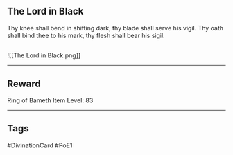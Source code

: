 ## The Lord in Black
Thy knee shall bend
in shifting dark,
thy blade shall serve his vigil.
Thy oath shall bind thee
to his mark,
thy flesh shall bear his sigil.
## 
![[The Lord in Black.png]]

---
## Reward
Ring of Bameth
Item Level: 83

---
## Tags
#DivinationCard
#PoE1